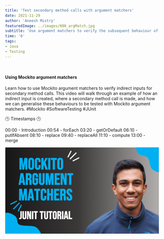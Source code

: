 ```yaml
---
title: 'Test secondary method calls with argument matchers'
date: 2021-11-29
author: 'Aneesh Mistry'
featuredImage: ../images/080_argMatch.jpg
subtitle: 'Use argument matchers to verify the subsequent behaviour of secondary method calls'
time: '6'
tags:
- Java
- Testing
---
```


<br>
<h4>Using Mockito argument matchers</h4>
<p>

Learn how to use Mockito argument matchers to verify indirect inputs for secondary method calls. This video will walk through an example of how an indirect input is created, where a secondary method call is made, and how we can generalise these behaviours to be tested with Mockito argument matchers. 
#Mockito #SoftwareTesting #JUnit

🕒 Timestamps 🕒

00:00 - Introduction
00:54 - forEach
03:20 - getOrDefault
06:10 - putIfAbsent
08:10 - replace
09:40 - replaceAll
11:10 - compute
13:00 - merge

[![YouTube video link](../images/080_argMatch.jpg)](URL)
</p>
